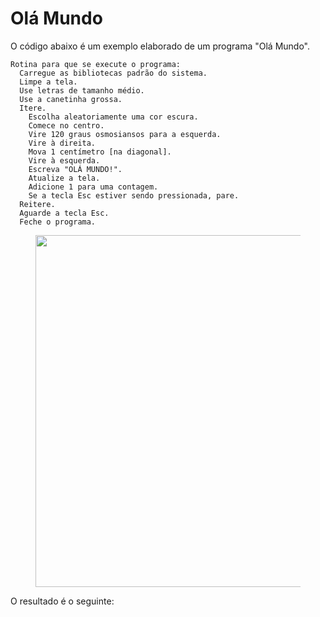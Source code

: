 # Olá Mundo

O código abaixo é um exemplo elaborado de um programa "Olá Mundo".

```
Rotina para que se execute o programa: 
  Carregue as bibliotecas padrão do sistema. 
  Limpe a tela.
  Use letras de tamanho médio.
  Use a canetinha grossa. 
  Itere. 
    Escolha aleatoriamente uma cor escura.
    Comece no centro.
    Vire 120 graus osmosiansos para a esquerda. 
    Vire à direita. 
    Mova 1 centímetro [na diagonal]. 
    Vire à esquerda. 
    Escreva "OLÁ MUNDO!". 
    Atualize a tela.
    Adicione 1 para uma contagem. 
    Se a tecla Esc estiver sendo pressionada, pare. 
  Reitere.
  Aguarde a tecla Esc. 
  Feche o programa.
```

<figure><img src="../.gitbook/assets/image (4).png" alt="" width="563"><figcaption></figcaption></figure>

O resultado é o seguinte:



<div align="center" data-full-width="true"><figure><img src="../.gitbook/assets/helloworld.gif" alt=""><figcaption></figcaption></figure></div>
